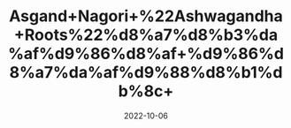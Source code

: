 ---
title: 'Asgand+Nagori+%22Ashwagandha+Roots%22%d8%a7%d8%b3%da%af%d9%86%d8%af+%d9%86%d8%a7%da%af%d9%88%d8%b1%db%8c+'
date: '2022-10-06' 
metatag: '' 
inventory: '0' 
draft: false 
# meta description 
shortDescripton: 'It+may+help+reduce+stress+and+anxiety%2c+may%ef%bf%bdbenefit%ef%bf%bdathletic+performance+and+may+reduce+symptoms+of+some+mental+health+conditions%ef%bf%bd'
description: 'Herb'
longdescription: ''
featured: True
# product Price
price: '100.0'
# Product Short Description
shortDescription: 'It+may+help+reduce+stress+and+anxiety%2c+may%ef%bf%bdbenefit%ef%bf%bdathletic+performance+and+may+reduce+symptoms+of+some+mental+health+conditions%ef%bf%bd'
productID: 'F75359C9-9C2A-ED11-9968-005056B3A416'
type: 'products'
category: 'Herb' 
thumnailproduct: 'https://eraconnect.blob.core.windows.net/product-images/aminsaddiquidawakhana/F75359C9-9C2A-ED11-9968-005056B3A416.webp' 
images:
  - image: 'https://eraconnect.blob.core.windows.net/product-images/aminsaddiquidawakhana/F75359C9-9C2A-ED11-9968-005056B3A416.webp'  
Variants:
---